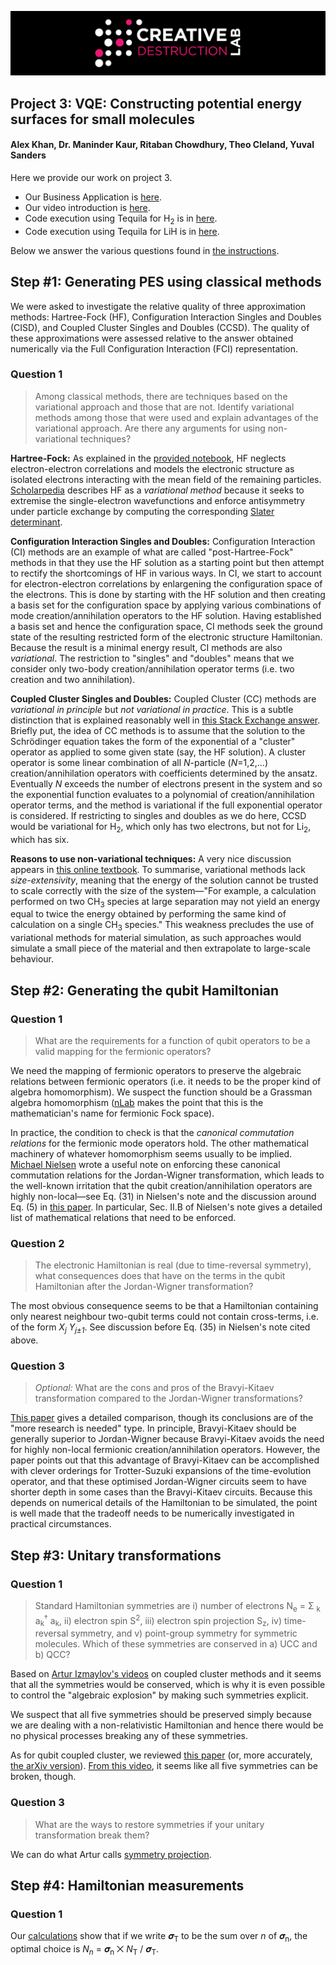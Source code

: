 ![CDL 2020 Cohort Project](../figures/CDL_logo.jpg)
## Project 3: VQE: Constructing potential energy surfaces for small molecules

#### Alex Khan, Dr. Maninder Kaur, Ritaban Chowdhury, Theo Cleland, Yuval Sanders

Here we provide our work on project 3. 

- Our Business Application is [here](./Business_Application.md).
- Our video introduction is [here](https://drive.google.com/file/d/1EHxNry_KGci-1Ssjv0kMTpVQdF3DyLml/view?usp=sharing).
- Code execution using Tequila for H<sub>2</sub> is in [here](./Ritaban%20Code/H2).
- Code execution using Tequila for LiH is in [here](./Ritaban%20Code/LiH).

Below we answer the various questions found in [the instructions](https://github.com/CDL-Quantum/CohortProject_2021/tree/main/Week3_VQE/Instructions.pdf).

## Step \#1: Generating PES using classical methods

We were asked to investigate the relative quality of three approximation methods:
Hartree-Fock (HF),
Configuration Interaction Singles and Doubles (CISD), and
Coupled Cluster Singles and Doubles (CCSD).
The quality of these approximations were assessed relative to the answer obtained numerically via the
Full Configuration Interaction (FCI) representation.

### Question 1
>Among classical methods, there are techniques based on the variational approach and those that are not. Identify variational methods among those that were used and explain advantages of the variational approach. Are there any arguments for using non-variational techniques?

**Hartree-Fock:**
As explained in the [provided notebook](https://github.com/CDL-Quantum/CohortProject_2021/tree/main/Week3_VQE/S1_Classical_Methods.ipynb), HF neglects electron-electron correlations and models the 
electronic structure as isolated electrons interacting with the mean field of the remaining particles.
[Scholarpedia](http://www.scholarpedia.org/article/The_Hartree-Fock_method) describes HF as a *variational method* because it seeks to extremise the single-electron wavefunctions and enforce antisymmetry under particle exchange by computing the corresponding [Slater determinant](http://www.scholarpedia.org/article/Second_quantization#Second_Quantization_of_the_Fermi-Dirac_Assemblies).

**Configuration Interaction Singles and Doubles:**
Configuration Interaction (CI) methods are an example of what are called "post-Hartree-Fock" methods
in that they use the HF solution as a starting point but then attempt to rectify the shortcomings of HF in various ways. In CI, we start to account for electron-electron correlations by enlargening the
configuration space of the electrons. This is done by starting with the HF solution and then creating a
basis set for the configuration space by applying various combinations of mode creation/annihilation 
operators to the HF solution. Having established a basis set and hence the configuration space, CI methods
seek the ground state of the resulting restricted form of the electronic structure Hamiltonian.
Because the result is a minimal energy result, CI methods are also *variational*. The restriction to "singles" and "doubles" means that we consider only two-body creation/annihilation operator terms
(i.e. two creation and two annihilation).

**Coupled Cluster Singles and Doubles:**
Coupled Cluster (CC) methods are *variational in principle* but *not variational in practice*.
This is a subtle distinction that is explained reasonably well in [this Stack Exchange answer](https://chemistry.stackexchange.com/a/99236). Briefly put, the idea of CC methods is to assume that the solution to the Schrödinger equation takes the form of the exponential of a "cluster" operator as applied to some given state (say, the HF solution). A cluster operator is some linear combination of all *N*-particle (*N*=1,2,...) creation/annihilation operators with coefficients determined by the ansatz. Eventually *N* exceeds the number of electrons present in the system and so the exponential function evaluates to a polynomial of creation/annihilation operator terms, and the method is variational if the full exponential operator is considered. If restricting to singles and doubles as we do here, CCSD would be variational for H<sub>2</sub>, which only has two electrons, but not for Li<sub>2</sub>, which has six.

**Reasons to use non-variational techniques:**
A very nice discussion appears in [this online textbook](https://chem.libretexts.org/Bookshelves/Physical_and_Theoretical_Chemistry_Textbook_Maps/Book%3A_Quantum_Mechanics__in_Chemistry_(Simons_and_Nichols)/19%3A_Multi-Determinant_Wavefunctions/19.03%3A_Strengths_and_Weaknesses_of_Various_Methods).
To summarise, variational methods lack *size-extensivity*, meaning that the energy of the solution cannot be trusted to scale correctly with the size of the system—"For example, a calculation performed on
two CH<sub>3</sub> species at large separation may not yield an energy equal to twice the energy obtained
by performing the same kind of calculation on a single CH<sub>3</sub> species."
This weakness precludes the use of variational methods for material simulation, as such approaches
would simulate a small piece of the material and then extrapolate to large-scale behaviour.

## Step \#2: Generating the qubit Hamiltonian

### Question 1

> What are the requirements for a function of qubit operators to be a valid mapping for the fermionic operators?

We need the mapping of fermionic operators to preserve the algebraic relations between fermionic operators (i.e. it needs to be the proper kind of algebra homomorphism).
We suspect the function should be a Grassman algebra homomorphism ([nLab](https://ncatlab.org/nlab/show/Fock+space) makes the point that this is the mathematician's name for fermionic Fock space).

In practice, the condition to check is that the *canonical commutation relations* for the fermionic mode operators hold.
The other mathematical machinery of whatever homomorphism seems usually to be implied. [Michael Nielsen](https://michaelnielsen.org/blog/archive/notes/fermions_and_jordan_wigner.pdf) wrote a useful note on enforcing these canonical commutation relations for the Jordan-Wigner transformation,
which leads to the well-known irritation that the qubit creation/annihilation operators are highly non-local—see Eq. (31) in Nielsen's note and the discussion around Eq. (5) in [this paper](https://doi.org/10.1021/acs.jctc.8b00450). In particular, Sec. II.B of Nielsen's note gives a detailed list of mathematical relations that need to be enforced.

### Question 2

> The electronic Hamiltonian is real (due to time-reversal symmetry), what consequences does that have on the terms in the qubit Hamiltonian after the Jordan-Wigner transformation?

The most obvious consequence seems to be that a Hamiltonian containing only nearest neighbour two-qubit terms could not
contain cross-terms, i.e. of the form *X<sub>j</sub> Y<sub>j±1</sub>*.
See discussion before Eq. (35) in Nielsen's note cited above.

### Question 3

> *Optional:* What are the cons and pros of the Bravyi-Kitaev transformation compared to the Jordan-Wigner transformations?

[This paper](https://doi.org/10.1021/acs.jctc.8b00450) gives a detailed comparison, though its conclusions are of the "more research is needed" type. In principle, Bravyi-Kitaev should be generally superior to Jordan-Wigner because Bravyi-Kitaev avoids the need for highly non-local fermionic creation/annihilation operators.
However, the paper points out that this advantage of Bravyi-Kitaev can be accomplished with clever orderings for Trotter-Suzuki expansions of the time-evolution operator, and that these optimised Jordan-Wigner circuits seem to have shorter depth in some cases than the Bravyi-Kitaev circuits.
Because this depends on numerical details of the Hamiltonian to be simulated, the point is well made that the tradeoff needs to be numerically investigated in practical circumstances.

## Step \#3: Unitary transformations

### Question 1

> Standard Hamiltonian symmetries are
i) number of electrons N<sub>e</sub> = Σ <sub>k</sub> a<sub>k</sub><sup>†</sup> a<sub>k</sub>,
ii) electron spin S<sup>2</sup>,
iii) electron spin projection S<sub>z</sub>,
iv) time-reversal symmetry, and
v) point-group symmetry for symmetric molecules.
Which of these symmetries are conserved in a) UCC and b) QCC?

Based on [Artur Izmaylov's videos](https://youtu.be/sYJ5Ib-8k_8?t=810) on coupled cluster
methods and it seems that all the symmetries would be conserved, which is why
it is even possible to control the "algebraic explosion" by making such symmetries
explicit.

We suspect that all five symmetries should be preserved simply because we are dealing with a non-relativistic Hamiltonian and hence there would be no physical processes breaking any of these symmetries.

As for qubit coupled cluster, we reviewed [this paper](https://doi.org/10.1021/acs.jctc.8b00932) (or, more accurately, [the arXiv version](https://arxiv.org/abs/1809.03827)). [From this video](https://youtu.be/981jc3Xdgvc?t=890), it seems like all five symmetries can be broken, though.


### Question 3

> What are the ways to restore symmetries if your unitary transformation break them?

We can do what Artur calls [symmetry projection](https://www.youtube.com/watch?v=mhlgldoCfx4). 

## Step \#4: Hamiltonian measurements

### Question 1

Our [calculations](./resources/step4q1.pdf) show that if we write 𝝈<sub>T</sub> to be the sum over *n* of 𝝈<sub>n</sub>, the optimal choice is *N<sub>n</sub>* = 𝝈<sub>n</sub> ⨉ *N*<sub>T</sub> / 𝝈<sub>T</sub>.

